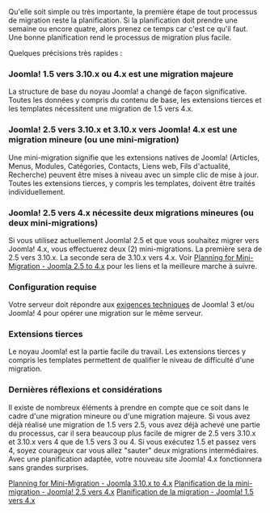 <!-- Filename: Planning_for_Migration / Display title: Planification d'une migration -->

Qu'elle soit simple ou très importante, la première étape de tout
processus de migration reste la planification. Si la planification doit
prendre une semaine ou encore quatre, alors prenez ce temps car c'est ce
qu'il faut. Une bonne planification rend le processus de migration plus
facile.

Quelques précisions très rapides :

### Joomla! 1.5 vers 3.10.x ou 4.x est une migration majeure

La structure de base du noyau Joomla! a changé de façon significative.
Toutes les données y compris du contenu de base, les extensions tierces
et les templates nécessitent une migration de 1.5 vers 4.x.

### Joomla! 2.5 vers 3.10.x et 3.10.x vers Joomla! 4.x est une migration mineure (ou une mini-migration)

Une mini-migration signifie que les extensions natives de Joomla!
(Articles, Menus, Modules, Catégories, Contacts, Liens web, Fils
d'actualité, Recherche) peuvent être mises à niveau avec un simple clic
de mise à jour. Toutes les extensions tierces, y compris les templates,
doivent être traités individuellement.

### Joomla! 2.5 vers 4.x nécessite deux migrations mineures (ou deux mini-migrations)

Si vous utilisez actuellement Joomla! 2.5 et que vous souhaitez migrer
vers Joomla! 4.x, vous effectuerez deux (2) mini-migrations. La première
sera de 2.5 vers 3.10.x. La seconde sera de 3.10.x vers 4.x. Voir
[Planning for Mini-Migration - Joomla 2.5 to
4.x](https://docs.joomla.org/Planning_for_Mini-Migration_-_Joomla_2.5_to_4.x "Planning for Mini-Migration - Joomla 2.5 to 4.x")
pour les liens et la meilleure marche à suivre.

### Configuration requise

Votre serveur doit répondre aux
<a href="http://www.joomla.org/about-joomla/technical-requirements.html"
class="external text" target="_blank"
rel="noreferrer noopener">exigences techniques</a> de Joomla! 3 et/ou
Joomla! 4 pour opérer une migration sur le même serveur.

### Extensions tierces

Le noyau Joomla! est la partie facile du travail. Les extensions tierces
y compris les templates permettent de qualifier le niveau de difficulté
d'une migration.

### Dernières réflexions et considérations

Il existe de nombreux éléments à prendre en compte que ce soit dans le
cadre d'une migration mineure ou d'une migration majeure. Si vous avez
déjà réalisé une migration de 1.5 vers 2.5, vous avez déjà achevé une
partie du processus, car il sera beaucoup plus facile de migrer de 2.5
vers 3.10.x et 3.10.x vers 4 que de 1.5 vers 3 ou 4. Si vous exécutez
1.5 et passez vers 4, soyez courageux car vous allez "sauter" deux
migrations intermédiaires. Avec une planification adaptée, votre nouveau
site Joomla! 4.x fonctionnera sans grandes surprises.

<a
href="https://docs.joomla.org/Planning_for_Mini-Migration_-_Joomla_3.10.x_to_4.x"
id="content-button" class="button expand">Planning for Mini-Migration -
Joomla 3.10.x to 4.x</a> <a
href="https://docs.joomla.org/Planning_for_Mini-Migration_-_Joomla_2.5_to_4.x"
id="content-button" class="button expand">Planification de la
mini-migration - Joomla! 2.5 vers 4.x</a>
<a href="https://docs.joomla.org/Planning_Migration_-_Joomla_1.5_to_4"
id="content-button" class="button expand success">Planification de la
migration - Joomla! 1.5 vers 4.x</a>

